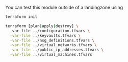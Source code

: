 You can test this module outside of a landingzone using

```bash
terraform init

terraform [plan|apply|destroy] \ 
  -var-file ../configuration.tfvars \
  -var-file ../keyvaults.tfvars \
  -var-file ../nsg_definitions.tfvars \
  -var-file ../virtual_networks.tfvars \
  -var-file ../public_ip_addresses.tfvars \
  -var-file ../virtual_machines.tfvars


```